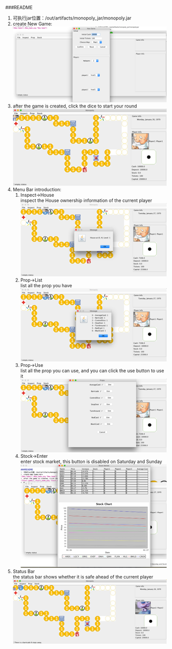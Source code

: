 ###README
1. 可执行jar位置：/out/artifacts/monopoly_jar/monopoly.jar
2. create New Game:<br>
![New Game](./New_Game.png "New Game")
3. after the game is created, click the dice to start your round<br>
![Start Game](./Start_Game.png "Start Game")
4. Menu Bar introduction:<br>
	1. Inspect->House<br>
	inspect the House ownership information of the current player
	![Inspect House](./Inspect.png "Inspect House")
	2. Prop->List<br>
	list all the prop you have
	![Prop List](./Prop_List.png "List Prop")
	3. Prop->Use<br>
	list all the prop you can use, and you can click the use button to use it
	![Prop Use](./Prop_Use.png "Use Prop")
	4. Stock->Enter<br>
	enter stock market, this button is disabled on Saturday and Sunday
	![Stock Enter](./Stock_Enter.png "Stock Enter")
5. Status Bar<br>
the status bar shows whether it is safe ahead of the current player
![Status Bar](./Status_Bar.png "Status Bar")